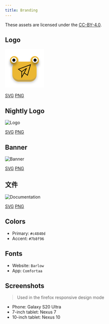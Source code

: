 ```yaml
---
title: Branding
---
```


These assets are licensed under the [CC-BY-4.0](https://github.com/LinwoodDev/Butterfly/blob/develop/BRANDING_LICENSE).

## Logo

![Logo](/img/logo.svg)

[SVG](/img/logo.svg) [PNG](/img/logo.png)

## Nightly Logo

![Logo](/img/nightly.svg)

[SVG](/img/nightly.svg) [PNG](/img/nightly.png)

## Banner

![Banner](/img/banner.svg)

[SVG](/img/banner.svg) [PNG](/img/banner.png)

## 文件

![Documentation](/img/docs.svg)

[SVG](/img/docs.svg) [PNG](/img/docs.png)

## Colors

- Primary: `#c4840d`
- Accent: `#7b8f96`

## Fonts

- Website: `Barlow`
- App: `Comfortaa`

## Screenshots

> Used in the firefox responsive design mode

- Phone: Galaxy S20 Ultra
- 7-inch tablet: Nexus 7
- 10-inch tablet: Nexus 10

